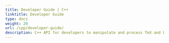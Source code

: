 ```yaml
---
title: Developer Guide | C++
linktitle: Developer Guide
type: docs
weight: 20
url: /cpp/developer-guide/
description: C++ API for developers to manipulate and process TeX and LaTeX files. Learn the developer guide on how to work with the solution.
---
```

